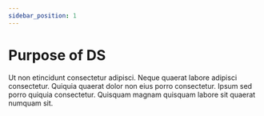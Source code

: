 ```yaml
---
sidebar_position: 1
---
```


# Purpose of DS

Ut non etincidunt consectetur adipisci. Neque quaerat labore adipisci consectetur. Quiquia quaerat dolor non eius porro consectetur. Ipsum sed porro quiquia consectetur. Quisquam magnam quisquam labore sit quaerat numquam sit.
